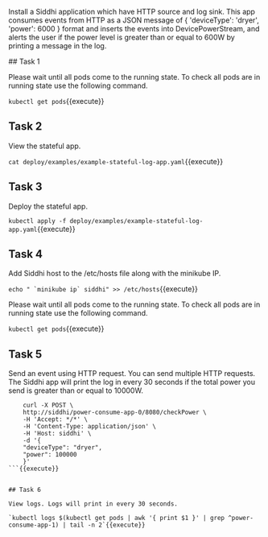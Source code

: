 Install a Siddhi application which have HTTP source and log sink. This app consumes events from HTTP as a JSON message of { 'deviceType': 'dryer', 'power': 6000 } format and inserts the events into DevicePowerStream, and alerts the user if the power level is greater than or equal to 600W by printing a message in the log.

## Task 1

Please wait until all pods come to the running state. To check all pods are in running state use the following command.

`kubectl get pods`{{execute}}


## Task 2

View the stateful app.

`cat deploy/examples/example-stateful-log-app.yaml`{{execute}}


## Task 3

Deploy the stateful app.

`kubectl apply -f deploy/examples/example-stateful-log-app.yaml`{{execute}}


## Task 4

Add Siddhi host to the /etc/hosts file along with the minikube IP.

``` echo " `minikube ip` siddhi" >> /etc/hosts ```{{execute}}

Please wait until all pods come to the running state. To check all pods are in running state use the following command.

`kubectl get pods`{{execute}}


## Task 5

Send an event using HTTP request. You can send multiple HTTP requests. The Siddhi app will print the log in every 30 seconds if the total power you send is greater than or equal to 10000W.

```
    curl -X POST \
    http://siddhi/power-consume-app-0/8080/checkPower \
    -H 'Accept: */*' \
    -H 'Content-Type: application/json' \
    -H 'Host: siddhi' \
    -d '{
    "deviceType": "dryer",
    "power": 100000
    }'
```{{execute}}


## Task 6

View logs. Logs will print in every 30 seconds.

`kubectl logs $(kubectl get pods | awk '{ print $1 }' | grep ^power-consume-app-1) | tail -n 2`{{execute}}
